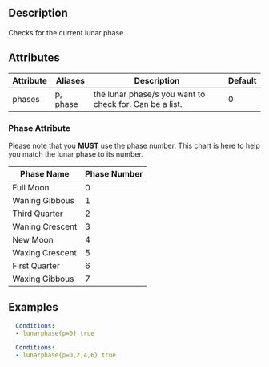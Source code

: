 ## Description
Checks for the current lunar phase


## Attributes
| Attribute | Aliases   | Description                                                          | Default |
|-----------|-----------|----------------------------------------------------------------------|---------|
| phases    | p, phase  | the lunar phase/s you want to check for. Can be a list.              | 0       |

### Phase Attribute
Please note that you **MUST** use the phase number. This chart is here to help you match the lunar phase to its number.

|   Phase Name    | Phase Number |
| --------------- | -------------|
| Full Moon       |       0      |
| Waning Gibbous  |       1      |
| Third Quarter   |       2      |
| Waning Crescent |       3      |
| New Moon        |       4      |
| Waxing Crescent |       5      |
| First Quarter   |       6      |
| Waxing Gibbous  |       7      |


## Examples
```yaml
  Conditions:
  - lunarphase{p=0} true
```
```yaml
  Conditions:
  - lunarphase{p=0,2,4,6} true
```